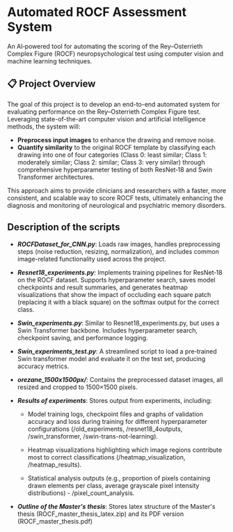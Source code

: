 # Automated ROCF Assessment System

An AI‑powered tool for automating the scoring of the Rey–Osterrieth Complex Figure (ROCF) neuropsychological test using computer vision and machine learning techniques.

## 📋 Project Overview

The goal of this project is to develop an end-to-end automated system for evaluating performance on the Rey–Osterrieth Complex Figure test. Leveraging state-of-the-art computer vision and artificial intelligence methods, the system will:

- **Preprocess input images** to enhance the drawing and remove noise.  
- **Quantify similarity** to the original ROCF template by classifying each drawing into one of four categories (Class 0: least similar; Class 1: moderately similar; Class 2: similar; Class 3: very similar) through comprehensive hyperparameter testing of both ResNet‑18 and Swin Transformer architectures.

This approach aims to provide clinicians and researchers with a faster, more consistent, and scalable way to score ROCF tests, ultimately enhancing the diagnosis and monitoring of neurological and psychiatric memory disorders.

## Description of the scripts
+ ***ROCFDataset_for_CNN.py***:
Loads raw images, handles preprocessing steps (noise reduction, resizing, normalization), and includes common image-related functionality used across the project.

+ ***Resnet18_experiments.py***:
Implements training pipelines for ResNet‑18 on the ROCF dataset. Supports hyperparameter search, saves model checkpoints and result summaries, and generates heatmap visualizations that show the impact of occluding each square patch (replacing it with a black square) on the softmax output for the correct class.

+ ***Swin_experiments.py***: 
Similar to Resnet18_experiments.py, but uses a Swin Transformer backbone. Includes hyperparameter search, checkpoint saving, and performance logging.

+ ***Swin_experiments_test.py***: 
A streamlined script to load a pre‑trained Swin transformer model and evaluate it on the test set, producing accuracy metrics.

+ ***orezane_1500x1500px/***: 
Contains the preprocessed dataset images, all resized and cropped to 1500×1500 pixels.

+ ***Results of experiments***: 
Stores output from experiments, including:

  - Model training logs, checkpoint files and graphs of validation accuracy and loss during training for different hyperparameter configurations (/old_experiments, /resnet18_4outputs, /swin_transformer, /swin-trans-not-learning).

  - Heatmap visualizations highlighting which image regions contribute most to correct classifications (/heatmap_visualization, /heatmap_results).

  - Statistical analysis outputs (e.g., proportion of pixels containing drawn elements per class, average grayscale pixel intensity distributions) - /pixel_count_analysis.

+ ***Outline of the Master's thesis***:
Stores latex structure of the Master's thesis (ROCF_master_thesis_latex.zip) and its PDF version (ROCF_master_thesis.pdf)

